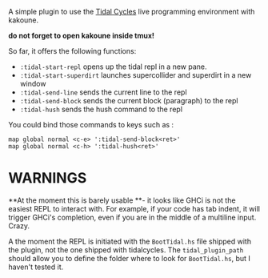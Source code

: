 A simple plugin to use the [Tidal Cycles](https://tidalcycles.org/) live programming environment with kakoune.

**do not forget to open kakoune inside tmux!**

So far, it offers the following functions:

- `:tidal-start-repl` opens up the tidal repl in a new pane.
- `:tidal-start-superdirt` launches supercollider and superdirt in a new window
- `:tidal-send-line` sends the current line to the repl
- `:tidal-send-block` sends the current block (paragraph) to the repl
- `:tidal-hush` sends the hush command to the repl

You could bind those commands to keys such as :

```
map global normal <c-e> ':tidal-send-block<ret>'
map global normal <c-h> ':tidal-hush<ret>'
```

# WARNINGS

**At the moment this is barely usable **- it looks like GHCi is not the easiest REPL to interact with. For example, if your code has tab indent, it will trigger GHCi's completion, even if you are in the middle of a multiline input. Crazy.

A the moment the REPL is initiated with the `BootTidal.hs` file shipped with the plugin, not the one shipped with tidalcycles. The `tidal_plugin_path` should allow you to define the folder where to look for `BootTidal.hs`, but I haven't tested it.

